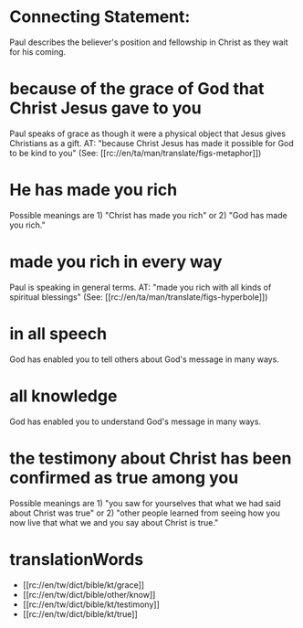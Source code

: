 # Connecting Statement:

Paul describes the believer's position and fellowship in Christ as they wait for his coming.

# because of the grace of God that Christ Jesus gave to you

Paul speaks of grace as though it were a physical object that Jesus gives Christians as a gift. AT: "because Christ Jesus has made it possible for God to be kind to you" (See: [[rc://en/ta/man/translate/figs-metaphor]])

# He has made you rich

Possible meanings are 1) "Christ has made you rich" or 2) "God has made you rich."

# made you rich in every way

Paul is speaking in general terms. AT: "made you rich with all kinds of spiritual blessings" (See: [[rc://en/ta/man/translate/figs-hyperbole]])

# in all speech

God has enabled you to tell others about God's message in many ways.

# all knowledge

God has enabled you to understand God's message in many ways.

# the testimony about Christ has been confirmed as true among you

Possible meanings are 1) "you saw for yourselves that what we had said about Christ was true" or 2) "other people learned from seeing how you now live that what we and you say about Christ is true."

# translationWords

* [[rc://en/tw/dict/bible/kt/grace]]
* [[rc://en/tw/dict/bible/other/know]]
* [[rc://en/tw/dict/bible/kt/testimony]]
* [[rc://en/tw/dict/bible/kt/true]]